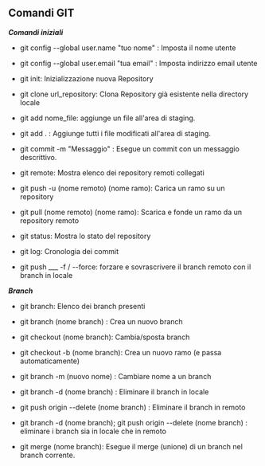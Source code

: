  ## Comandi GIT 
 **_Comandi iniziali_**

- git config --global user.name "tuo nome" : Imposta il nome utente
- git config --global user.email "tua email" : Imposta indirizzo email utente
- git init: Inizializzazione nuova Repository
- git clone url_repository: Clona Repository già esistente nella directory locale


- git add nome_file: aggiunge un file all'area di staging.
- git add . : Aggiunge tutti i file modificati all'area di staging.


- git commit -m "Messaggio" : Esegue un commit con un messaggio descrittivo.

- git remote: Mostra elenco dei repository remoti collegati
- git push -u (nome remoto) (nome ramo): Carica un ramo su un repository
- git pull (nome remoto) (nome ramo): Scarica e fonde un ramo da un repository remoto


- git status: Mostra lo stato del repository
- git log: Cronologia dei commit
- git push ___ -f / --force: forzare e sovrascrivere il branch remoto con il branch in locale

**_Branch_**

- git branch: Elenco dei branch presenti
- git branch (nome branch) : Crea un nuovo branch
- git checkout (nome branch): Cambia/sposta branch
- git checkout -b (nome branch): Crea un nuovo ramo (e passa automaticamente)
- git branch -m (nuovo nome) : Cambiare nome a un branch
- git branch -d (nome branch) : Eliminare il branch in locale

- git push origin --delete (nome branch) : Eliminare il branch in remoto
- git branch -d (nome branch); git push origin --delete (nome branch) : eliminare i branch sia in locale che in remoto

- git merge (nome branch): Esegue il merge (unione) di un branch nel branch corrente.

